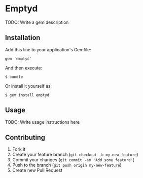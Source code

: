 # Emptyd

TODO: Write a gem description

## Installation

Add this line to your application's Gemfile:

    gem 'emptyd'

And then execute:

    $ bundle

Or install it yourself as:

    $ gem install emptyd

## Usage

TODO: Write usage instructions here

## Contributing

1. Fork it
2. Create your feature branch (`git checkout -b my-new-feature`)
3. Commit your changes (`git commit -am 'Add some feature'`)
4. Push to the branch (`git push origin my-new-feature`)
5. Create new Pull Request
